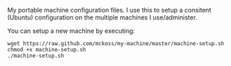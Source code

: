 My portable machine configuration files.  I use this to setup a consitent (Ubuntu) configuration
on the multiple machines I use/administer.

You can setup a new machine by executing:

    wget https://raw.github.com/mckoss/my-machine/master/machine-setup.sh
    chmod +x machine-setup.sh
    ./machine-setup.sh


